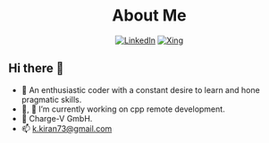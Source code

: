<div align="center">

# About Me

[![LinkedIn](https://img.shields.io/badge/LinkedIn-Kiran--Krishna--Tunuguntla-grey?style=flat&logo=linkedin&labelColor=blue)](https://www.linkedin.com/in/kiran-krishna-t-6a5a256b/)
[![Xing](https://img.shields.io/badge/Xing-Kiran--Krishna--Tunuguntla-grey?style=flat&logo=Xing&labelColor=green)](https://www.xing.com/profile/KiranKrishna_Tunuguntla/cv)

</div>

## Hi there 👋

- :speech_balloon: An enthusiastic coder with a constant desire to learn and hone pragmatic skills.
- :telescope:, :seedling: I’m currently working on cpp remote development.
- :office: Charge-V GmbH.
- :mailbox: k.kiran73@gmail.com
